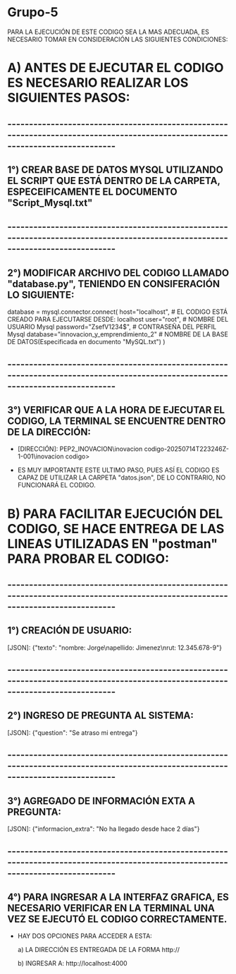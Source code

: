 # Grupo-5
PARA LA EJECUCIÓN DE ESTE CODIGO SEA LA MAS ADECUADA, ES NECESARIO TOMAR EN CONSIDERACIÓN LAS SIGUIENTES CONDICIONES:

# A) ANTES DE EJECUTAR EL CODIGO ES NECESARIO REALIZAR LOS SIGUIENTES PASOS:
## -------------------------------------------------------------------------------------------------------------------------------
## 1°) CREAR BASE DE DATOS MYSQL UTILIZANDO EL SCRIPT QUE ESTÁ DENTRO DE LA CARPETA, ESPECEIFICAMENTE EL DOCUMENTO "Script_Mysql.txt"
## -------------------------------------------------------------------------------------------------------------------------------
## 2°) MODIFICAR ARCHIVO DEL CODIGO LLAMADO "database.py", TENIENDO EN CONSIFERACIÓN LO SIGUIENTE:

database = mysql.connector.connect(
    host="localhost", 				# EL CODIGO ESTÁ CREADO PARA EJECUTARSE DESDE: localhost
    user="root",      				# NOMBRE DEL USUARIO Mysql
    password="ZsefV1234$",			# CONTRASEÑA DEL PERFIL Mysql
    database="innovacion_y_emprendimiento_2"	# NOMBRE DE LA BASE DE DATOS(Especificada en documento "MySQL.txt")
)
## -------------------------------------------------------------------------------------------------------------------------------
## 3°) VERIFICAR QUE A LA HORA DE EJECUTAR EL CODIGO, LA TERMINAL SE ENCUENTRE DENTRO DE LA DIRECCIÓN:
  
   - [DIRECCIÓN]: PEP2_INOVACION\inovacion codigo-20250714T223246Z-1-001\inovacion codigo> 
   
   - ES MUY IMPORTANTE ESTE ULTIMO PASO, PUES ASÍ EL CODIGO ES CAPAZ DE UTILIZAR LA CARPETA "datos.json", DE LO CONTRARIO, NO
     FUNCIONARÁ EL CODIGO.

# B) PARA FACILITAR EJECUCIÓN DEL CODIGO, SE HACE ENTREGA DE LAS LINEAS UTILIZADAS EN "postman" PARA PROBAR EL CODIGO:
## -------------------------------------------------------------------------------------------------------------------------------
## 1°) CREACIÓN DE USUARIO: 

[POST]: http://localhost:4000/credenciales

[JSON]: {"texto": "nombre: Jorge\napellido: Jimenez\nrut: 12.345.678-9"}

## -------------------------------------------------------------------------------------------------------------------------------
## 2°) INGRESO DE PREGUNTA AL SISTEMA:

[POST]: http://localhost:4000/ask

[JSON]: {"question": "Se atraso mi entrega"}

## -------------------------------------------------------------------------------------------------------------------------------
## 3°) AGREGADO DE INFORMACIÓN EXTA A PREGUNTA:

[POST]: http://localhost:4000/regravedad

[JSON]: {"informacion_extra": "No ha llegado desde hace 2 días"}

## -------------------------------------------------------------------------------------------------------------------------------
## 4°) PARA INGRESAR A LA INTERFAZ GRAFICA, ES NECESARIO VERIFICAR EN LA TERMINAL UNA VEZ SE EJECUTÓ EL CODIGO CORRECTAMENTE. 
    
   - HAY DOS OPCIONES PARA ACCEDER A ESTA:

    	a) LA DIRECCIÓN ES ENTREGADA DE LA FORMA http://

    	b) INGRESAR A: http://localhost:4000
